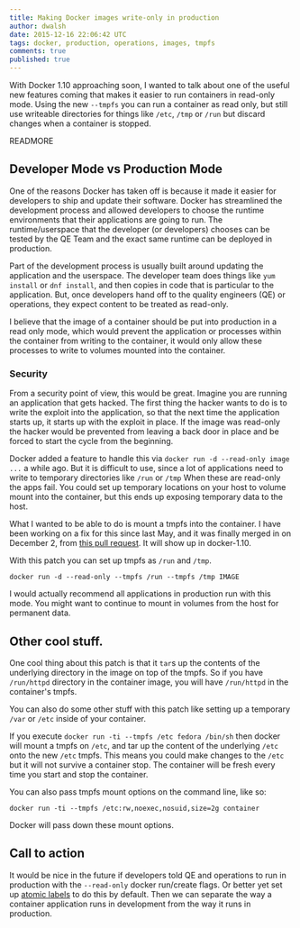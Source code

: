 ```yaml
---
title: Making Docker images write-only in production
author: dwalsh
date: 2015-12-16 22:06:42 UTC
tags: docker, production, operations, images, tmpfs
comments: true
published: true
---
```


With Docker 1.10 approaching soon, I wanted to talk about one of the useful new features coming that makes it easier to run containers in read-only mode. Using the new `--tmpfs` you can run a container as read only, but still use writeable directories for things like `/etc`, `/tmp` or `/run` but discard changes when a container is stopped.

READMORE

## Developer Mode vs Production Mode

One of the reasons Docker has taken off is because it made it easier for developers to ship and update their software. Docker has streamlined the development process and allowed developers to choose the runtime environments that their applications are going to run.  The runtime/userspace that the developer (or developers) chooses can be tested by the QE Team and the exact same runtime can be deployed in production.

Part of the development process is usually built around updating the application and the userspace. The developer team does things like `yum install` or `dnf install`, and then copies in code that is particular to the application. But, once developers hand off to the quality engineers (QE) or operations, they expect content to be treated as read-only. 

I believe that the image of a container should be put into production in a read only mode, which would prevent the application or processes within the container from writing to the container, it would only allow these processes to write to volumes mounted into the container.  

### Security

From a security point of view, this would be great.  Imagine you are running an application that gets hacked.  The first thing the hacker wants to do is to write the exploit into the application, so that the next time the application starts up, it starts up with the exploit in place.  If the image was read-only the hacker would be prevented from leaving a back door in place and be forced to start the cycle from the beginning. 

Docker added a feature to handle this via `docker run -d --read-only image ...`  a while ago. But it is difficult to use, since a lot of applications need to write to temporary directories like `/run` or `/tmp` When these are read-only the apps fail. You could set up temporary locations on your host to volume mount into the container, but this ends up exposing temporary data to the host.  

What I wanted to be able to do is mount a tmpfs into the container. I have been working on a fix for this since last May, and it was finally merged in on December 2, from [this pull request](https://github.com/docker/docker/pull/13587). It will show up in docker-1.10.

With this patch you can set up tmpfs as `/run` and `/tmp`.

````
docker run -d --read-only --tmpfs /run --tmpfs /tmp IMAGE
````

I would actually recommend all applications in production run with this mode.  You might want to continue to mount in volumes from the host for permanent data.

## Other cool stuff.

One cool thing about this patch is that it `tar`s up the contents of the underlying directory in the image on top of the tmpfs. So if you have `/run/httpd` directory in the container image, you will have `/run/httpd` in the container's tmpfs.

You can also do some other stuff with this patch like setting up a temporary `/var` or `/etc` inside of your container.

If you execute `docker run -ti --tmpfs /etc fedora /bin/sh` then docker will mount a tmpfs on `/etc`, and tar up the content of the underlying `/etc` onto the new `/etc` tmpfs.  This means you could make changes to the `/etc` but it will not survive a container stop.  The container will be fresh every time you start and stop the container.
  
You can also pass tmpfs mount options on the command line, like so:

````
docker run -ti --tmpfs /etc:rw,noexec,nosuid,size=2g container
````

Docker will pass down these mount options.

## Call to action

It would be nice in the future if developers told QE and operations to run in production with the `--read-only` docker run/create flags. Or better yet set up [atomic labels](http://developerblog.redhat.com/2015/04/21/introducing-the-atomic-command/) to do this by default. Then we can separate the way a container application runs in development from the way it runs in production.